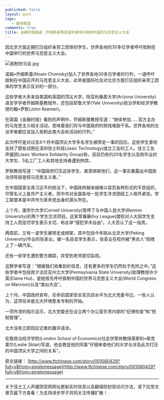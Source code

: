 ```yaml
---
published: false
layout: post
tags: 
   - 媒体报道
comments: true
title: 金融时报报道：乔姆斯基等各国学者呼吁抵制中国的马克思主义大会
---
```


因北京方面近期打压组织亲劳工团体的学生，世界各地的30多位学者呼吁抵制在中国举行的世界马克思主义大会。

<img src="https://i.loli.net/2018/11/28/5bfe609cbd4a7.jpg" alt="抵制世马会.jpg" title="抵制世马会.jpg" />

诺姆•乔姆斯基(Noam Chomsky)加入了世界各地30多位学者的行列，一道呼吁抵制在中国召开的马克思主义大会，此举是国际社会对北京方面打压组织亲劳工团体的学生表示反对的一部分。

这些学者大多来自美国和英国的顶尖大学，除亚利桑那大学(Arizona University)语言学学者乔姆斯基教授外，还包括耶鲁大学(Yale University)政治学和经济学教授约翰•罗默(John Roemer)。

在英国《金融时报》看到的声明中，乔姆斯基教授写道：“继续参加……官方主办的马克思主义相关活动，意味着我们将与中国政府的把戏难脱干系。世界各地的左派学者都应该加入抵制此类大会和活动的行列。”

此次呼吁是对过去4个月中国顶尖大学多名学生被带走一事的回应。这些学生曾经支持了那些试图在深圳佳士科技(Jasic Technology)成立工会的工人。佳士工友声援团(Jasic Workers Solidarity Group)称，目前仍有约20名学生以及刚毕业的大学生、5名工厂工人和其他支持者遭到拘禁。

罗默教授写道：“中国政府打压这些学生、甚至绑架他们，这一事实暴露出中国政治领导层是假马克思主义者。”

在中国国家主席习近平的统治下，中国政府越来越难以容忍各种形式的平民组织。尽管名义上是共产主义者，但中共对全国各地一批学生寻求团结工人格外紧张。学工联盟本是中共作为革命党出身的源头所在。

上个月，康奈尔大学(Cornell University)暂停了与中国人民大学(Renmin University)的两个学生交流项目。这家常春藤(Ivy League)盟校对人大因学生支持工人而惩罚学生表示关切，称此举“侵犯学术自由”。人大否认了这一指责。

两周前，又有一波学生被带走或绑架，其中包括今年刚从北京大学(Peking University)毕业的张圣业。据一名目击学生表示，张圣业在校内被“黑衣人”扭拽上了一辆汽车。

还有一些学生遭到警方跟踪，并受到老师密切监视。

这群学者写道：“根据我们收集到的信息，还有更多的学生仍然处于危险之中。”这些学者中包括宾夕法尼亚州立大学(Pennsylvania State University)助理教授许少英(Elaine Hui)，是她首先呼吁抵制中国的世界马克思主义大会(World Congress on Marxism)以及“类似大会”。

上个月，中国政府宣布，任命前国家安全官员邱水平为北大党委书记。一些人认为，这项任命是北大环境愈发专制的开始。

一项外泄的指示显示，北大党委还在设立两个办公室负责内部的“纪律检查”和“控制管理”。

北大没有立即回应记者的置评请求。

伦敦政治经济学院(London School of Economics)社会学荣休教授莱斯利•斯克莱尔(Leslie Sklair)写道，他会敦促他的同事“仔细审查他们的大学与涉及此次打压的中国顶尖大学之间的关系”。

原文链接：
[http://www.ftchinese.com/story/001080429?full=y&from=singlemessage](http://www.ftchinese.com/story/001080429?full=y&from=singlemessage)

---
关于佳士工人声援团官网网址更新实时信息以及翻墙防封锁访问方法，请下拉至文章页最下方查看！为支持进步学子共同关注传播扩散！
